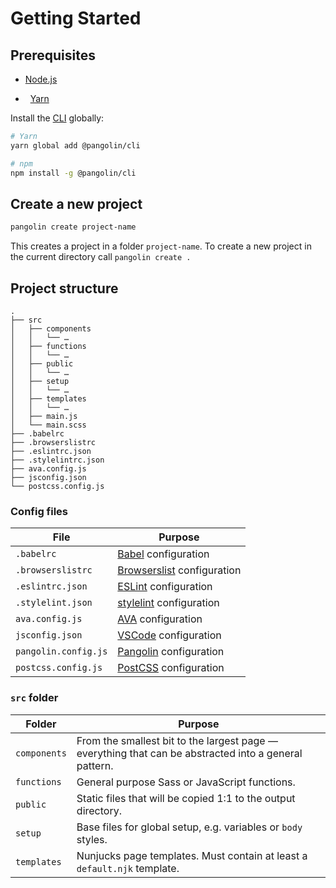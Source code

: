 # Getting Started


## Prerequisites

* [Node.js](https://nodejs.org)
<!-- The non-breaking space fixes a bug with VuePress rendering -->
* &nbsp;<Badge text="Optional" /> [Yarn](https://yarnpkg.com)

Install the [CLI](https://github.com/pangolinjs/cli) globally:

```bash
# Yarn
yarn global add @pangolin/cli

# npm
npm install -g @pangolin/cli
```


## Create a new project

```bash
pangolin create project-name
```

This creates a project in a folder `project-name`. To create a new project in the current directory call `pangolin create .`


## Project structure

```
.
├── src
│   ├── components
│   │   └── …
│   ├── functions
│   │   └── …
│   ├── public
│   │   └── …
│   ├── setup
│   │   └── …
│   ├── templates
│   │   └── …
│   ├── main.js
│   └── main.scss
├── .babelrc
├── .browserslistrc
├── .eslintrc.json
├── .stylelintrc.json
├── ava.config.js
├── jsconfig.json
└── postcss.config.js
```

### Config files

| File                 | Purpose |
|----------------------|---------|
| `.babelrc`           | [Babel](https://babeljs.io) configuration |
| `.browserslistrc`    | [Browserslist](https://github.com/browserslist/browserslist) configuration |
| `.eslintrc.json`     | [ESLint](https://eslint.org) configuration |
| `.stylelint.json`    | [stylelint](https://stylelint.io) configuration |
| `ava.config.js`      | <Badge text="Optional" /> [AVA](https://ava.li) configuration |
| `jsconfig.json`      | <Badge text="Optional" /> [VSCode](https://code.visualstudio.com/docs/languages/jsconfig) configuration |
| `pangolin.config.js` | <Badge text="Optional" /> [Pangolin](configuration.md) configuration |
| `postcss.config.js`  | [PostCSS](https://postcss.org) configuration |

### `src` folder

| Folder       | Purpose |
|--------------|---------|
| `components` | From the smallest bit to the largest page — everything that can be abstracted into a general pattern. |
| `functions`  | <Badge text="Changeable" /> General purpose Sass or JavaScript functions. |
| `public`     | Static files that will be copied 1:1 to the output directory. |
| `setup`      | <Badge text="Changeable" /> Base files for global setup, e.g. variables or `body` styles. |
| `templates`  | Nunjucks page templates. Must contain at least a `default.njk` template. |
